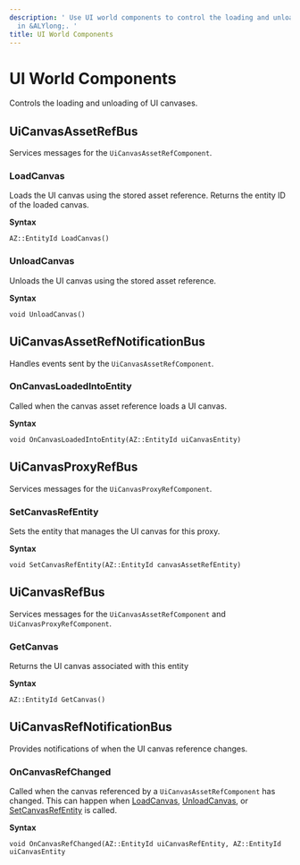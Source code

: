 ```yaml
---
description: ' Use UI world components to control the loading and unloading of canvases
  in &ALYlong;. '
title: UI World Components
---
```

# UI World Components<a name="lua-scripting-ces-api-ui-world-components"></a>

Controls the loading and unloading of UI canvases\.

## UiCanvasAssetRefBus<a name="lua-scripting-ces-api-ui-world-components-uicanvasassetrefbus"></a>

Services messages for the `UiCanvasAssetRefComponent`\.

### LoadCanvas<a name="lua-scripting-ces-api-ui-world-components-uicanvasassetrefbus-loadcanvas"></a>

Loads the UI canvas using the stored asset reference\. Returns the entity ID of the loaded canvas\.

**Syntax**

```
AZ::EntityId LoadCanvas()
```

### UnloadCanvas<a name="lua-scripting-ces-api-ui-world-components-uicanvasassetrefbus-unloadcanvas"></a>

Unloads the UI canvas using the stored asset reference\.

**Syntax**

```
void UnloadCanvas()
```

## UiCanvasAssetRefNotificationBus<a name="lua-scripting-ces-api-ui-world-components-uicanvasassetrefnotificationbus"></a>

Handles events sent by the `UiCanvasAssetRefComponent`\.

### OnCanvasLoadedIntoEntity<a name="lua-scripting-ces-api-ui-world-components-uicanvasassetrefnotificationbus-oncanvasloadedintoentity"></a>

Called when the canvas asset reference loads a UI canvas\.

**Syntax**

```
void OnCanvasLoadedIntoEntity(AZ::EntityId uiCanvasEntity)
```

## UiCanvasProxyRefBus<a name="lua-scripting-ces-api-ui-world-components-uicanvasproxyrefbus"></a>

Services messages for the `UiCanvasProxyRefComponent`\.

### SetCanvasRefEntity<a name="lua-scripting-ces-api-ui-world-components-uicanvasproxyrefbus-setcanvasrefentity"></a>

Sets the entity that manages the UI canvas for this proxy\.

**Syntax**

```
void SetCanvasRefEntity(AZ::EntityId canvasAssetRefEntity)
```

## UiCanvasRefBus<a name="lua-scripting-ces-api-ui-world-components-uicanvasrefbus"></a>

Services messages for the `UiCanvasAssetRefComponent` and `UiCanvasProxyRefComponent`\.

### GetCanvas<a name="lua-scripting-ces-api-ui-world-components-uicanvasrefbus-getcanvas"></a>

Returns the UI canvas associated with this entity

**Syntax**

```
AZ::EntityId GetCanvas()
```

## UiCanvasRefNotificationBus<a name="lua-scripting-ces-api-ui-world-components-uicanvasrefnotificationbus"></a>

Provides notifications of when the UI canvas reference changes\.

### OnCanvasRefChanged<a name="lua-scripting-ces-api-ui-world-components-uicanvasrefnotificationbus-oncanvasrefchanged"></a>

Called when the canvas referenced by a `UiCanvasAssetRefComponent` has changed\. This can happen when [LoadCanvas](#lua-scripting-ces-api-ui-world-components-uicanvasassetrefbus-loadcanvas), [UnloadCanvas](#lua-scripting-ces-api-ui-world-components-uicanvasassetrefbus-unloadcanvas), or [SetCanvasRefEntity](#lua-scripting-ces-api-ui-world-components-uicanvasproxyrefbus-setcanvasrefentity) is called\.

**Syntax**

```
void OnCanvasRefChanged(AZ::EntityId uiCanvasRefEntity, AZ::EntityId uiCanvasEntity
```